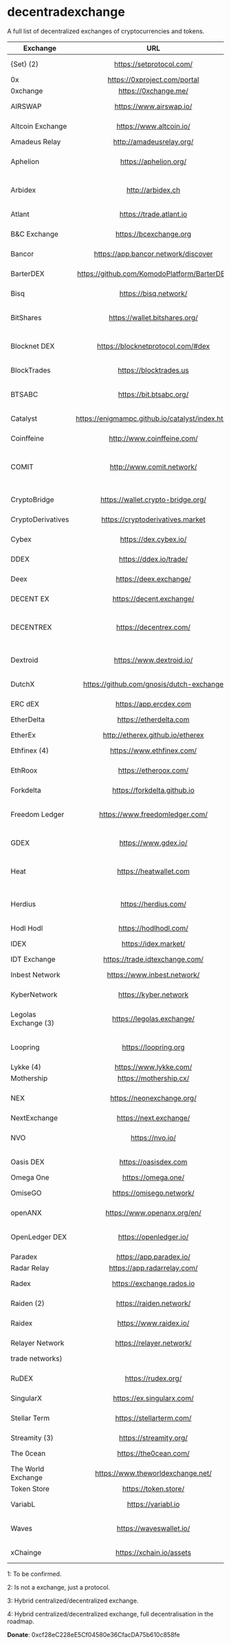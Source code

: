 # decentradexchange
A full list of decentralized exchanges of cryptocurrencies and tokens.

| 	Exchange	| 	URL	| 	Status	| 	Protocol	| 
| ------------- |:-------------:|:-------------:|:-------------:|
| 	{Set} (2)	| 	https://setprotocol.com/	| 	(released)	| 	{Set} protocol	| 
| 	0x	| 	https://0xproject.com/portal	| 	(operating)	| 	0x protocol	| 
| 	0xchange	| 	https://0xchange.me/	| 	(operating)	| 	0x protocol	| 
| 	AIRSWAP	| 	https://www.airswap.io/	| 	(Token Launch)	| 	swap peer protocol	| 
| 	Altcoin Exchange	| 	https://www.altcoin.io/	| 	(developing)	| 	raiden protocol	| 
| 	Amadeus Relay	| 	http://amadeusrelay.org/	| 	(developing)	| 	0x protocol	| 
| 	Aphelion	| 	https://aphelion.org/	| 	(developing, launch Q1 2018)	| 	deal protocol	| 
| 	Arbidex	| 	http://arbidex.ch	| 	(developing, launch Q4 2018)	| 	TBC (1)	| 
| 	Atlant	| 	https://trade.atlant.io	| 	(Token Launch)	| 	atlant protocol	| 
| 	B&C Exchange	| 	https://bcexchange.org	| 	(operating)	| 	bcexchange protocol	| 
| 	Bancor	| 	https://app.bancor.network/discover	| 	(operating)	| 	bancor protocol	| 
| 	BarterDEX	| 	https://github.com/KomodoPlatform/BarterDEX	| 	(operating)	| 	barterdex protocol	| 
| 	Bisq	| 	https://bisq.network/	| 	(operating)	| 	bisq protocol	| 
| 	BitShares	| 	https://wallet.bitshares.org/	| 	(operating)	| 	bitshares protocol (DPOS)	| 
| 	Blocknet DEX	| 	https://blocknetprotocol.com/#dex	| 	(developing)	| 	blocknet protocol + 0x protocol	| 
| 	BlockTrades	| 	https://blocktrades.us	| 	(operating)	| 	counterparty protocol	| 
| 	BTSABC	| 	https://bit.btsabc.org/	| 	(operating)	| 	bitshares protocol (DPOS)	| 
| 	Catalyst	| 	https://enigmampc.github.io/catalyst/index.html	| 	(developing - alpha)	| 	enigma protocol	| 
| 	Coinffeine	| 	http://www.coinffeine.com/	| 	(developing)	| 	coinffeine protocol	| 
| 	COMIT	| 	http://www.comit.network/	| 	(whitepaper)	| 	cross-chain routing protocol (CRP)	| 
| 	CryptoBridge	| 	https://wallet.crypto-bridge.org/	| 	(operating)	| 	bitshares protocol (DPOS)	| 
| 	CryptoDerivatives	| 	https://cryptoderivatives.market	| 	(operating)	| 	TBC (1)	| 
| 	Cybex	| 	https://dex.cybex.io/	| 	(operating)	| 	bitshares protocol (Graphene)	| 
| 	DDEX	| 	https://ddex.io/trade/	| 	(operating)	| 	0x protocol	| 
| 	Deex	| 	https://deex.exchange/	| 	(developing)	| 	bitshares protocol (Graphene)	| 
| 	DECENT EX	| 	https://decent.exchange/	| 	(operating)	| 	0x protocol	| 
| 	DECENTREX	| 	https://decentrex.com/	| 	(will be shutdown on 30 December 2017)	| 	on-chain protocol	| 
| 	Dextroid	| 	https://www.dextroid.io/	| 	(operating - beta)	| 	0x protocol	| 
| 	DutchX	| 	https://github.com/gnosis/dutch-exchange	| 	(developing)	| 	dutch auction principle	| 
| 	ERC dEX	| 	https://app.ercdex.com	| 	(operating)	| 	0x protocol	| 
| 	EtherDelta	| 	https://etherdelta.com	| 	(operating)	| 	on-chain protocol	| 
| 	EtherEx	| 	http://etherex.github.io/etherex	| 	(operating)	| 	TBC (1)	| 
| 	Ethfinex (4)	| 	https://www.ethfinex.com/	| 	(private beta)	| 	multi protocol	| 
| 	EthRoox	| 	https://etheroox.com/	| 	(operating with issues)	| 	TBC (1)	| 
| 	Forkdelta	| 	https://forkdelta.github.io	| 	(operating)	| 	on-chain protocol	| 
| 	Freedom Ledger	| 	https://www.freedomledger.com/	| 	(developing)	| 	bitshares protocol (DPOS)	| 
| 	GDEX	| 	https://www.gdex.io/	| 	(operating)	| 	bitshares protocol (DPOS)	| 
| 	Heat	| 	https://heatwallet.com	| 	(operating)	| 	asset-to-asset protocol	| 
| 	Herdius	| 	https://herdius.com/	| 	(developing - ICO expected in Q1 2018)	| 	cross-chain protocol	| 
| 	Hodl Hodl	| 	https://hodlhodl.com/	| 	(developing)	| 	TBC (1)	| 
| 	IDEX	| 	https://idex.market/	| 	(operating)	| 	snowglobe protocol	| 
| 	IDT Exchange	| 	https://trade.idtexchange.com/	| 	(operating)	| 	0x protocol	| 
| 	Inbest Network	| 	https://www.inbest.network/	| 	(ICO)	| 	inbest protocol	| 
| 	KyberNetwork	| 	https://kyber.network	| 	(operating)	| 	on-chain protocol	| 
| 	Legolas Exchange (3)	| 	https://legolas.exchange/	| 	(developing - ICO Q1 2018)	| 	legolas protocol	| 
| 	Loopring	| 	https://loopring.org	| 	(developing, launch Q2 2018)	| 	loopring protocol	| 
| 	Lykke (4)	| 	https://www.lykke.com/	| 	(operating)	| 	TBC (1)	| 
| 	Mothership	| 	https://mothership.cx/	| 	(developing)	| 	TBC (1)	| 
| 	NEX	| 	https://neonexchange.org/	| 	(developing, launch Q3 2018)	| 	off-chain protocol	| 
| 	NextExchange	| 	https://next.exchange/	| 	(developing)	| 	TBC (1)	| 
| 	NVO	| 	https://nvo.io/	| 	(developing, launch Q1 2018)	| 	nvo protocol	| 
| 	Oasis DEX	| 	https://oasisdex.com	| 	(operating - alpha)	| 	on-chain protocol	| 
| 	Omega One	| 	https://omega.one/	| 	(ICO)	| 	TBC (1)	| 
| 	OmiseGO	| 	https://omisego.network/	| 	(developing)	| 	omisego protocol	| 
| 	openANX	| 	https://www.openanx.org/en/	| 	(developing)	| 	openanx protocol	| 
| 	OpenLedger DEX	| 	https://openledger.io/	| 	(operating)	| 	bitshares protocol (DPOS)	| 
| 	Paradex	| 	https://app.paradex.io/	| 	(operating)	| 	0x protocol	| 
| 	Radar Relay	| 	https://app.radarrelay.com/	| 	(operating)	| 	0x protocol	| 
| 	Radex	| 	https://exchange.rados.io	| 	(operating - alpha)	| 	saturn (1)	| 
| 	Raiden (2)	| 	https://raiden.network/	| 	(released)	| 	raiden protocol	| 
| 	Raidex	| 	https://www.raidex.io/	| 	(developing)	| 	raiden protocol	|
| 	Relayer Network	| 	https://relayer.network/	| 	(developing)	| 	0x protocol (modular 
trade networks)	|
| 	RuDEX	| 	https://rudex.org/	| 	(operating - beta)	| 	bitshares protocol (Graphene)	|
| SingularX	| 	https://ex.singularx.com/	| 	(operating)	| 	TBC (1)	| 
| Stellar Term	| 	https://stellarterm.com/	| 	(operating)	| 	stellar consensus protocol	| 
| Streamity (3)	| 	https://streamity.org/	| 	(developing)	| TBC (1)	| 
| 	The 0cean	| 	https://the0cean.com/	| 	(private beta)	| 	0x protocol	| 
| 	The World Exchange	| 	https://www.theworldexchange.net/	| 	(operating)	| 	ripple protocol	| 
| Token Store | 	https://token.store/	| 	(operating)	| TBC (1)	| 
| 	VariabL	| 	https://variabl.io	| 	(open alpha)	| 	VariabL protocol	| 
| 	Waves	| 	https://waveswallet.io/	| 	(operating)	| 	waves protocol (Matcher)	| 
| 	xChainge	| 	https://xchain.io/assets	| 	(operating)	| 	counterparty protocol	| 

1: To be confirmed.

2: Is not a exchange, just a protocol.

3: Hybrid centralized/decentralized exchange.

4: Hybrid centralized/decentralized exchange, full decentralisation in the roadmap.

**Donate**: 0xcf28eC228eE5Cf04580e36CfacDA75b610c858fe

